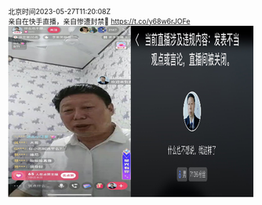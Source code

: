 北京时间2023-05-27T11:20:08Z<br>亲自在快手直播，亲自惨遭封禁🐻 https://t.co/y68w6rJOFe<br><img src='/temp/image/2023/u-Month-5/1662297610445545472_0.jpg' width='250' height='350'><img src='/temp/image/2023/u-Month-5/1662297610445545472_1.jpg' width='250' height='350'><br><br>